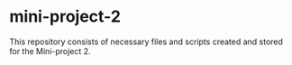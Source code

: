 # mini-project-2
This repository consists of necessary files and scripts created and stored for the Mini-project 2.
